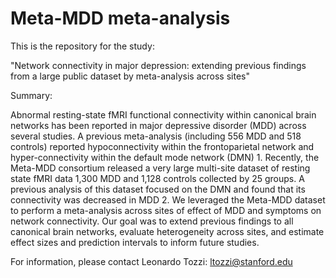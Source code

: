 # Meta-MDD meta-analysis

This is the repository for the study:

"Network connectivity in major depression: extending previous findings from a large public dataset by meta-analysis across sites"

Summary:

Abnormal resting-state fMRI functional connectivity within canonical brain networks has been reported in major depressive disorder (MDD) across several studies. A previous meta-analysis (including 556 MDD and 518 controls) reported hypoconnectivity within the frontoparietal network and hyper-connectivity within the default mode network (DMN) 1. Recently, the Meta-MDD consortium released a very large multi-site dataset of resting state fMRI data 1,300 MDD and 1,128 controls collected by 25 groups. A previous analysis of this dataset focused on the DMN and found that its connectivity was decreased in MDD 2. We leveraged the Meta-MDD dataset to perform a meta-analysis across sites of effect of MDD and symptoms on network connectivity. Our goal was to extend previous findings to all canonical brain networks, evaluate heterogeneity across sites, and estimate effect sizes and prediction intervals to inform future studies. 

For information, please contact Leonardo Tozzi: ltozzi@stanford.edu
